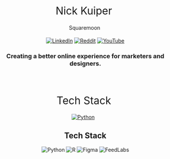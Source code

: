 <h1 style="font-weight:normal" align="center">
  &nbsp;Nick Kuiper &nbsp;
</h1>
<h4 style="font-weight:normal" align="center">
  &nbsp;Squaremoon &nbsp;
</h4>


<div align="center">

[![LinkedIn](https://img.shields.io/badge/LinkedIn-%230077B5.svg?logo=linkedin&logoColor=white)](https://linkedin.com/in/nickkuiper11) [![Reddit](https://img.shields.io/badge/Reddit-%23FF4500.svg?logo=Reddit&logoColor=white)](https://reddit.com/user/nickkuiper11) [![YouTube](https://img.shields.io/badge/YouTube-%23FF0000.svg?logo=YouTube&logoColor=white)](https://www.youtube.com/channel/UCIJQakRtC6Hk4MH0vQEDuQA)


<h3 align="center">
  Creating a better online experience for marketers and designers.
</h3>
<br>

</div>

<h1 style="font-weight:normal" align="center">
  &nbsp;Tech Stack &nbsp;
</h1>

<div align="center">
<a href="https://www.squaremoon.com"><img border="0" alt="Python" src="https://img.shields.io/badge/python-292525?style=for-the-badge&logo=python&logoColor=white"></a>&nbsp;&nbsp;&nbsp;
<div>


## Tech Stack
![Python](https://img.shields.io/badge/python-292525?style=for-the-badge&logo=python&logoColor=white) ![R](https://img.shields.io/badge/r-292525.svg?style=for-the-badge&logo=r&logoColor=white) 	![Figma](https://img.shields.io/badge/figma-292525.svg?style=for-the-badge&logo=figma&logoColor=white)
![FeedLabs](https://storage.googleapis.com/image_hosting_sqm/feedlabs.svg)
